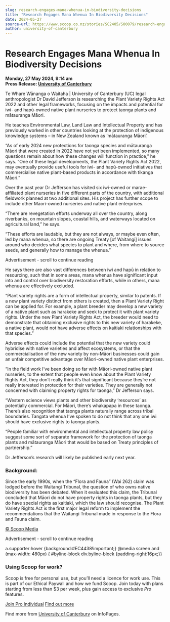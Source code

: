 ```yaml
---
slug: research-engages-mana-whenua-in-biodiversity-decisions
title: "Research Engages Mana Whenua In Biodiversity Decisions"
date: 2024-05-27
source-url: https://www.scoop.co.nz/stories/SC2405/S00079/research-engages-mana-whenua-in-biodiversity-decisions.htm
author: university-of-canterbury
---
```

Research Engages Mana Whenua In Biodiversity Decisions
======================================================

**Monday, 27 May 2024, 9:14 am**  
**Press Release: [University of Canterbury](https://info.scoop.co.nz/University_of_Canterbury)**

Te Whare Wānanga o Waitaha | University of Canterbury (UC) legal anthropologist Dr David Jefferson is researching the Plant Variety Rights Act 2022 and other legal frameworks, focusing on the impacts and potential for iwi- and hapū-owned native plant nurseries to protect taonga plants and mātauranga Māori.

He teaches Environmental Law, Land Law and Intellectual Property and has previously worked in other countries looking at the protection of indigenous knowledge systems – in New Zealand known as ‘mātauranga Māori’.

“As of early 2024 new protections for taonga species and mātauranga Māori that were created in 2022 have not yet been implemented, so many questions remain about how these changes will function in practice,” he says. “One of these legal developments, the Plant Variety Rights Act 2022, may eventually provide useful tools for iwi- and hapū-owned initiatives that commercialise native plant-based products in accordance with tikanga Māori.”

Over the past year Dr Jefferson has visited six iwi-owned or marae-affiliated plant nurseries in five different parts of the country, with additional fieldwork planned at two additional sites. His project has further scope to include other Māori-owned nurseries and native plant enterprises.

“There are revegetation efforts underway all over the country, along riverbanks, on mountain slopes, coastal hills, and waterways located on agricultural land,” he says.

“These efforts are laudable, but they are not always, or maybe even often, led by mana whenua, so there are ongoing Treaty \[of Waitangi\] issues around who decides what species to plant and where, from where to source seeds, and generally how to manage the whenua.”

Advertisement - scroll to continue reading





He says there are also vast differences between iwi and hapū in relation to resourcing, such that in some areas, mana whenua have significant input into and control over biodiversity restoration efforts, while in others, mana whenua are effectively excluded.

“Plant variety rights are a form of intellectual property, similar to patents. If a new plant variety distinct from others is created, then a Plant Variety Right can be applied for. For example, a plant breeder may develop a new variety of a native plant such as harakeke and seek to protect it with plant variety rights. Under the new Plant Variety Rights Act, the breeder would need to demonstrate that obtaining exclusive rights to this new variety of harakeke, a native plant, would not have adverse effects on kaitiaki relationships with that species.”

Adverse effects could include the potential that the new variety could hybridise with native varieties and affect ecosystems, or that the commercialisation of the new variety by non-Māori businesses could gain an unfair competitive advantage over Māori-owned native plant enterprises.

“In the field work I’ve been doing so far with Māori-owned native plant nurseries, to the extent that people even know about the Plant Variety Rights Act, they don’t really think it’s that significant because they’re not really interested in protection for their varieties. They are generally not concerned with claiming property rights for taonga,” Dr Jefferson says.

“Western science views plants and other biodiversity ‘resources’ as potentially commercial. For Māori, there’s whakapapa in these taonga. There’s also recognition that taonga plants naturally range across tribal boundaries. Tangata whenua I’ve spoken to do not think that any one iwi should have exclusive rights to taonga plants.

“People familiar with environmental and intellectual property law policy suggest some sort of separate framework for the protection of taonga plants and mātauranga Māori that would be based on Treaty principles of partnership.”

Dr Jefferson’s research will likely be published early next year.

### Background:

Since the early 1990s, when the “Flora and Fauna” (Wai 262) claim was lodged before the Waitangi Tribunal, the question of who owns native biodiversity has been debated. When it evaluated this claim, the Tribunal concluded that Māori do not have property rights in taonga plants, but they do have special rights as kaitiaki, which the law should recognise. The Plant Variety Rights Act is the first major legal reform to implement the recommendations that the Waitangi Tribunal made in response to the Flora and Fauna claim.

[© Scoop Media](http://www.scoop.co.nz/about/terms.html)  

Advertisement - scroll to continue reading



a.supporter:hover {background:#EC4438!important;} @media screen and (max-width: 480px) { #byline-block div.byline-block {padding-right:16px;}}

### Using Scoop for work?

Scoop is free for personal use, but you’ll need a licence for work use. This is part of our Ethical Paywall and how we fund Scoop. Join today with plans starting from less than $3 per week, plus gain access to exclusive _Pro_ features.  
  
[Join Pro Individual](https://pro.scoop.co.nz/Individual/?from=ProIn24) [Find out more](https://pro.scoop.co.nz/using-scoop-for-work/?from=ProIn24)

Find more from [University of Canterbury](https://info.scoop.co.nz/University_of_Canterbury) on InfoPages.